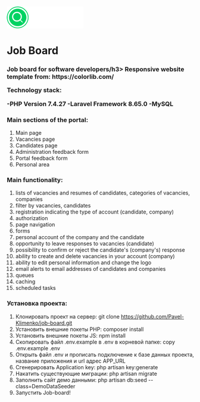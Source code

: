 ![Logo](https://github.com/Pavel-Klimenko/job-board/blob/master/public/img/logo.png)

<h1>Job Board</h1>
<h3>Job board for software developers/h3>
Responsive website template from: https://colorlib.com/

Technology stack:
    
-PHP Version 7.4.27
-Laravel Framework 8.65.0
-MySQL

<h3>Main sections of the portal:</h3>

1) Main page
2) Vacancies page
3) Candidates page
4) Administration feedback form
5) Portal feedback form
6) Personal area

<h3>Main functionality:</h3>

1) lists of vacancies and resumes of candidates, categories of vacancies, companies
2) filter by vacancies, candidates
3) registration indicating the type of account (candidate, company)
4) authorization
5) page navigation
6) forms
7) personal account of the company and the candidate
8) opportunity to leave responses to vacancies (candidate)
9) possibility to confirm or reject the candidate's (company's) response
10) ability to create and delete vacancies in your account (company)
11) ability to edit personal information and change the logo
12) email alerts to email addresses of candidates and companies
13) queues
14) caching
15) scheduled tasks    


<h3>Установка проекта:</h3>

1) Клонировать проект на сервер: git clone https://github.com/Pavel-Klimenko/job-board.git
2) Установить внешние покеты PHP: composer install
3) Установить внешние покеты JS: npm install
4) Скопировать файл .env.example в .env в корневой папке: copy .env.example .env
5) Открыть файл .env и прописать подключение к базе данных проекта, название приложения и url адрес APP_URL
6) Сгенерировать Application key: php artisan key:generate
7) Накатить существующие миграции: php artisan migrate
8) Заполнить сайт демо данными: php artisan db:seed --class=DemoDataSeeder
9) Запустить Job-board!
